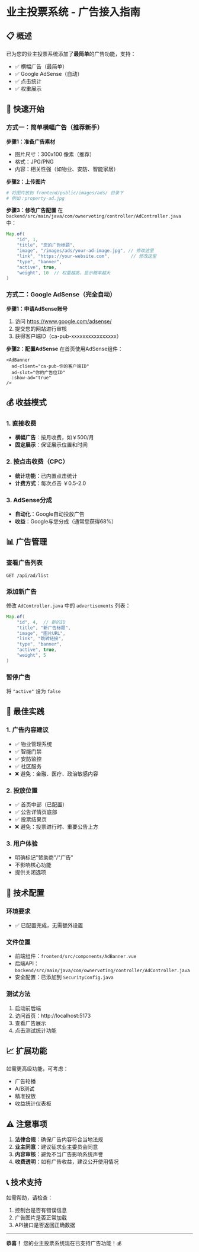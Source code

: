# 业主投票系统 - 广告接入指南

## 📋 概述

已为您的业主投票系统添加了**最简单**的广告功能，支持：
- ✅ 横幅广告（最简单）
- ✅ Google AdSense（自动）
- ✅ 点击统计
- ✅ 权重展示

## 🚀 快速开始

### 方式一：简单横幅广告（推荐新手）

**步骤1：准备广告素材**
- 图片尺寸：300x100 像素（推荐）
- 格式：JPG/PNG
- 内容：相关性强（如物业、安防、智能家居）

**步骤2：上传图片**
```bash
# 将图片放到 frontend/public/images/ads/ 目录下
# 例如：property-ad.jpg
```

**步骤3：修改广告配置**
在 `backend/src/main/java/com/ownervoting/controller/AdController.java` 中：

```java
Map.of(
    "id", 1,
    "title", "您的广告标题",
    "image", "/images/ads/your-ad-image.jpg", // 修改这里
    "link", "https://your-website.com",        // 修改这里
    "type", "banner",
    "active", true,
    "weight", 10  // 权重越高，显示概率越大
)
```

### 方式二：Google AdSense（完全自动）

**步骤1：申请AdSense账号**
1. 访问 https://www.google.com/adsense/
2. 提交您的网站进行审核
3. 获得客户端ID（ca-pub-xxxxxxxxxxxxxxxx）

**步骤2：配置AdSense**
在首页使用AdSense组件：
```vue
<AdBanner 
  ad-client="ca-pub-你的客户端ID"
  ad-slot="你的广告位ID"
  :show-ad="true"
/>
```

## 💰 收益模式

### 1. 直接收费
- **横幅广告**：按月收费，如￥500/月
- **固定展示**：保证展示位置和时间

### 2. 按点击收费（CPC）
- **统计功能**：已内置点击统计
- **计费方式**：每次点击 ￥0.5-2.0

### 3. AdSense分成
- **自动化**：Google自动投放广告
- **收益**：Google与您分成（通常您获得68%）

## 📊 广告管理

### 查看广告列表
```
GET /api/ad/list
```

### 添加新广告
修改 `AdController.java` 中的 `advertisements` 列表：

```java
Map.of(
    "id", 4,  // 新的ID
    "title", "新广告标题",
    "image", "图片URL",
    "link", "跳转链接", 
    "type", "banner",
    "active", true,
    "weight", 5
)
```

### 暂停广告
将 `"active"` 设为 `false`

## 🎯 最佳实践

### 1. 广告内容建议
- ✅ 物业管理系统
- ✅ 智能门禁
- ✅ 安防监控
- ✅ 社区服务
- ❌ 避免：金融、医疗、政治敏感内容

### 2. 投放位置
- ✅ 首页中部（已配置）
- ✅ 公告详情页底部
- ✅ 投票结果页
- ❌ 避免：投票进行时、重要公告上方

### 3. 用户体验
- 明确标记"赞助商"/"广告"
- 不影响核心功能
- 提供关闭选项

## 🔧 技术配置

### 环境要求
- ✅ 已配置完成，无需额外设置

### 文件位置
- 前端组件：`frontend/src/components/AdBanner.vue`
- 后端API：`backend/src/main/java/com/ownervoting/controller/AdController.java`
- 安全配置：已添加到 `SecurityConfig.java`

### 测试方法
1. 启动前后端
2. 访问首页：http://localhost:5173
3. 查看广告展示
4. 点击测试统计功能

## 📈 扩展功能

如需更高级功能，可考虑：
- 广告轮播
- A/B测试
- 精准投放
- 收益统计仪表板

## ⚠️ 注意事项

1. **法律合规**：确保广告内容符合当地法规
2. **业主同意**：建议征求业主委员会同意
3. **内容审核**：避免不当广告影响系统声誉
4. **收费透明**：如有广告收益，建议公开使用情况

## 📞 技术支持

如需帮助，请检查：
1. 控制台是否有错误信息
2. 广告图片是否正常加载
3. API接口是否返回正确数据

---

**恭喜！** 您的业主投票系统现在已支持广告功能！💰 
